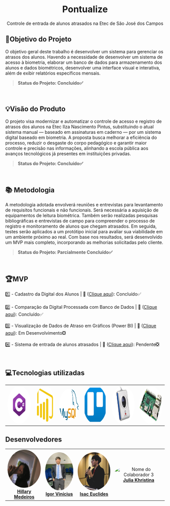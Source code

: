 <div align="center">
<h1 align="center">Pontualize</h1>

<p>Controle de entrada de alunos atrasados na Etec de São José dos Campos </p></div>

## 📌Objetivo do Projeto
O objetivo geral deste trabalho é desenvolver um sistema para gerenciar os atrasos dos alunos. Havendo a necessidade de 
desenvolver um sistema de acesso à biometria, elaborar um banco de dados para armazenamento dos alunos e dados biométricos, desenvolver uma interface visual e interativa, além de exibir relatórios específicos mensais.

> **Status do Projeto: Concluído✅**

<br> 
  
## 💡Visão do Produto

O projeto visa modernizar e automatizar o controle de acesso e registro de atrasos dos alunos na Etec Ilza Nascimento Pintus, substituindo o atual sistema manual — baseado em assinaturas em caderno — por um sistema digital baseado em biometria. A proposta busca melhorar a eficiência do processo, reduzir o desgaste do corpo pedagógico e garantir maior controle e precisão nas informações, alinhando a escola pública aos avanços tecnológicos já presentes em instituições privadas.
> **Status do Projeto: Concluído✅**
<br>

## 📚 Metodologia

A metodologia adotada envolverá reuniões e entrevistas para levantamento de requisitos funcionais e não funcionais. Será necessária a aquisição de equipamentos de leitura biométrica. Também serão realizadas pesquisas bibliográficas e entrevistas de campo para compreender o processo de registro e monitoramento de alunos que chegam atrasados. Em seguida, testes serão aplicados a um protótipo inicial para avaliar sua viabilidade em um ambiente próximo ao real. Com base nos resultados, será desenvolvido um MVP mais completo, incorporando as melhorias solicitadas pelo cliente.
> **Status do Projeto: Parcialmente Concluído✅**

<br>

## 🏆**MVP** 

1️⃣ - Cadastro da Digital dos Alunos | 🎯 ([Clique aqui](/documents/Sprints/Sprint1)):  Concluído✅
<br><br>
2️⃣ - Comparação da Digital Processada com Banco de Dados | 🎯 ([Clique aqui](/documents/Sprints/Sprint2)):  Concluído✅
<br><br>
3️⃣ - Visualização de Dados de Atraso em Gráficos (Power BI) | 🎯 ([Clique aqui](/documents/Sprints/Sprint3)):  Em Desenvolvimento❎
<br><br>
4️⃣ - Sistema de entrada de alunos atrasados | 🎯 ([Clique aqui](/documents/Sprints/Sprint4)):  Pendente❎

<br>

## 💻**Tecnologias utilizadas**

<table>
  <tr>
    <td align="center">
    <img src="https://github.com/Julia-Khristina/TCC/blob/main/documentos/img/C%23.png" width="120px;" height="120px;" style="border-radius:50%;"/>
    </td>
    <td align="center">
      <img src="https://github.com/Julia-Khristina/TCC/blob/main/documentos/img/power_bi.png" width="100px;" height="120px;" style="border-radius:50%;"/>
    </td>
     <td align="center">
      <img src="https://github.com/Julia-Khristina/TCC/blob/main/documentos/img/mysql.png" width="100px;" height="100px;" style="border-radius:50%;" />
    </td>
    <td align="center">
      <img src="https://github.com/Julia-Khristina/TCC/blob/main/documentos/img/trello.png" width="120px;" height="120px;" style="border-radius:50%;" />
    </td>
    <td align="center">
      <img src="https://github.com/Julia-Khristina/TCC/blob/main/documentos/img/leitor_biometrico.png" width="120px;" height="120px;" style="border-radius:50%;" />
    </td>
    <td align="center">
      <img src="https://github.com/Julia-Khristina/TCC/blob/main/documentos/img/raspberry_pi.png" width="120px;" height="120px;" style="border-radius:50%;" />
    </td>
  </tr>
</table>

</td>
<h2> Desenvolvedores</h2>
<table>
  <tr>
    <td align="center">
    <img src="https://github.com/Julia-Khristina/TCC/blob/main/documentos/img/Hillary.png" width="120px;" height="120px;" style="border-radius:50%;" alt="Nome do Colaborador 1"/>
      <br /><a href="https://github.com/beaxx"><b>Hillary Medeiros</b></a>
    </td>
    <td align="center">
      <img src="https://github.com/Julia-Khristina/TCC/blob/main/documentos/img/Igor.jpeg" width="100px;" height="120px;" style="border-radius:50%;" alt="Nome do Colaborador 2"/>
      <br /><a href="https://github.com/Gigiovh"><b>Igor Vinícius</b></a>
    </td>
     <td align="center">
      <img src="https://github.com/Julia-Khristina/TCC/blob/main/documentos/img/Isac.png" width="120px;" height="120px;" style="border-radius:50%;" alt="Nome do Colaborador 3"/>
      <br /><a href="https://github.com/Lale-Araujo"><b>Isac Euclides</b></a>
    </td>
    <td align="center">
      <img src="https://avatars.githubusercontent.com/u/132296366?v=4" width="120px;" height="120px;" style="border-radius:50%;" alt="Nome do Colaborador 3"/>
      <br /><a href="https://github.com/Julia-Khristina"><b>Julia Khristina</b></a>
    </td>
  </tr>
</table>
  
</ul>
   
  </tr>
</table>

